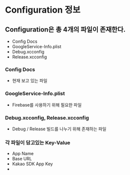 #  Configuration 정보

## Configuration은 총 4개의 파일이 존재한다.
- Config Docs
- GoogleService-Info.plist
- Debug.xcconfig
- Release.xcconfig

### Config Docs
- 현재 보고 있는 파일

### GoogleService-Info.plist
- Firebase를 사용하기 위해 필요한 파일

### Debug.xcconfig, Release.xcconfig
- Debug / Release 빌드를 나누기 위해 존재하는 파일

### 각 파일이 담고있는 Key-Value

- App Name
- Base URL
- Kakao SDK App Key
- 


